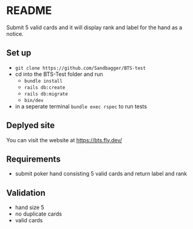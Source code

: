 # README
Submit 5 valid cards and it will display rank and label for the hand as a notice. 

## Set up 
* `git clone https://github.com/Sandbagger/BTS-test`
* cd into the BTS-Test folder and run 
  * `bundle install`
  * `rails db:create`
  * `rails db:migrate`
  * `bin/dev`
* in a seperate terminal `bundle exec rspec` to run tests 

## Deplyed site
You can visit the website at https://bts.fly.dev/

## Requirements 
* submit poker hand consisting 5 valid cards and return label and rank

## Validation
- hand size 5
- no duplicate cards
- valid cards


